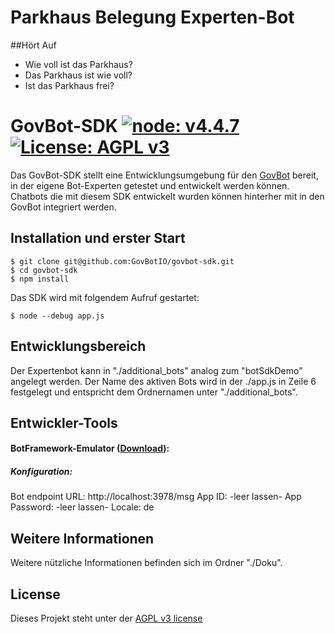 # Parkhaus Belegung Experten-Bot
##Hört Auf
- Wie voll ist das Parkhaus?
- Das Parkhaus ist wie voll?
- Ist das Parkhaus frei?

# GovBot-SDK [![node: v4.4.7](https://img.shields.io/badge/node-v4.4.7-blue.svg)](https://nodejs.org/dist/latest-v4.x/) [![License: AGPL v3](https://img.shields.io/badge/License-AGPL%20v3-blue.svg)](http://www.gnu.org/licenses/agpl-3.0)
Das GovBot-SDK stellt eine Entwicklungsumgebung für den [GovBot](https://www.govbot.io) bereit,  
in der eigene Bot-Experten getestet und entwickelt werden können. Chatbots die mit diesem SDK entwickelt wurden können hinterher mit in den GovBot integriert werden.

## Installation und erster Start
``` 
$ git clone git@github.com:GovBotIO/govbot-sdk.git
$ cd govbot-sdk
$ npm install 
``` 
Das SDK wird mit folgendem Aufruf gestartet:
```
$ node --debug app.js
```

## Entwicklungsbereich
Der Expertenbot kann in "./additional_bots" analog zum "botSdkDemo" angelegt werden.
Der Name des aktiven Bots wird in der ./app.js in Zeile 6 festgelegt und entspricht dem Ordnernamen unter "./additional_bots".  

## Entwickler-Tools
#### BotFramework-Emulator ([Download](https://github.com/Microsoft/BotFramework-Emulator)):
##### Konfiguration: 
Bot endpoint URL: http://localhost:3978/msg
App ID: -leer lassen-
App Password: -leer lassen-
Locale: de

## Weitere Informationen
Weitere nützliche Informationen befinden sich im Ordner "./Doku".

## License
Dieses Projekt steht unter der [AGPL v3 license](http://www.gnu.org/licenses/agpl-3.0)
##
